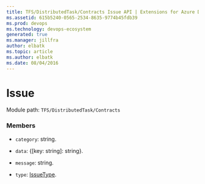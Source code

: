```yaml
---
title: TFS/DistributedTask/Contracts Issue API | Extensions for Azure DevOps Services
ms.assetid: 615b5240-0565-2534-8635-9774b45fdb39
ms.prod: devops
ms.technology: devops-ecosystem
generated: true
ms.manager: jillfra
author: elbatk
ms.topic: article
ms.author: elbatk
ms.date: 08/04/2016
---
```


# Issue

Module path: `TFS/DistributedTask/Contracts`


### Members

* `category`: string. 

* `data`: {[key: string]: string}. 

* `message`: string. 

* `type`: [IssueType](../../../TFS/DistributedTask/Contracts/IssueType.md). 

